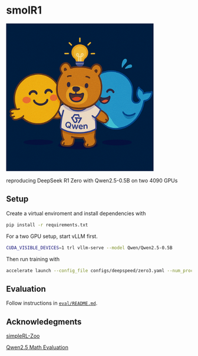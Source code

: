 # smolR1

<img src="assets/logo.png" width="400">


reproducing DeepSeek R1 Zero with Qwen2.5-0.5B on two 4090 GPUs


## Setup
Create a virtual enviroment and install dependencies with 
```bash
pip install -r requirements.txt
```


For a two GPU setup, start vLLM first.

```bash
CUDA_VISIBLE_DEVICES=1 trl vllm-serve --model Qwen/Qwen2.5-0.5B
```

Then run training with

```bash
accelerate launch --config_file configs/deepspeed/zero3.yaml --num_processes 1 train.py
```

## Evaluation
Follow instructions in [`eval/README.md`](eval/README.md).

## Acknowledegments

[simpleRL-Zoo](https://github.com/hkust-nlp/simpleRL-reason)

[Qwen2.5 Math Evaluation](https://github.com/QwenLM/Qwen2.5-Math)
